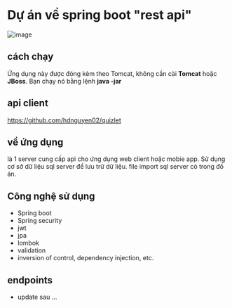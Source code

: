 # Dự án về spring boot "rest api" 
![image](https://github.com/hdnguyen02/quizlet-api/assets/83913057/d913a227-e398-4e4a-9426-b27e0d993332)
## cách chạy
Ứng dụng này được đóng kèm theo Tomcat, không cần cài **Tomcat** hoặc **JBoss**. Bạn chạy nó bằng lệnh __java -jar__
## api client
https://github.com/hdnguyen02/quizlet
## về ứng dụng 
là 1 server cung cấp api cho ứng dụng web client hoặc mobie app. Sử dụng cơ sở dữ liệu sql server để lưu trữ dữ liệu. file import sql server có trong đồ án. 
## Công nghệ sử dụng  
- Spring boot
- Spring security
- jwt
- jpa
- lombok
- validation
- inversion of control, dependency injection, etc.
## endpoints
- update sau ... 
```

```


